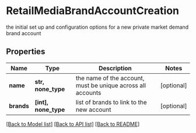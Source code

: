 # RetailMediaBrandAccountCreation

the initial set up and configuration options for a new private market demand brand account

## Properties
Name | Type | Description | Notes
------------ | ------------- | ------------- | -------------
**name** | **str, none_type** | the name of the account, must be unique across all accounts | [optional] 
**brands** | **[int], none_type** | list of brands to link to the new account | [optional] 

[[Back to Model list]](../README.md#documentation-for-models) [[Back to API list]](../README.md#documentation-for-api-endpoints) [[Back to README]](../README.md)


